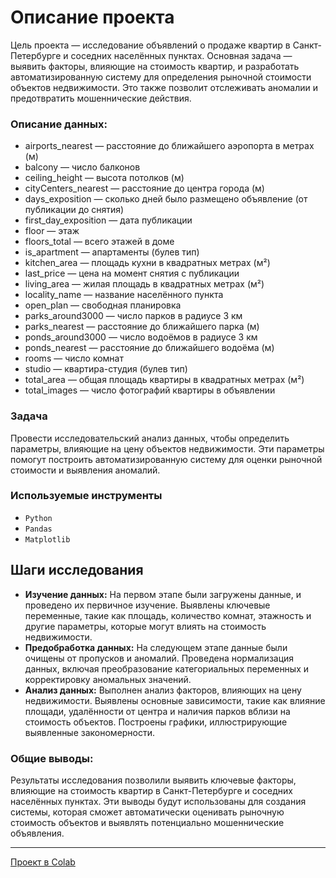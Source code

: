 # Описание проекта
Цель проекта — исследование объявлений о продаже квартир в Санкт-Петербурге и соседних населённых пунктах. Основная задача — выявить факторы, влияющие на стоимость квартир, и разработать автоматизированную систему для определения рыночной стоимости объектов недвижимости. Это также позволит отслеживать аномалии и предотвратить мошеннические действия.

### Описание данных:
- airports_nearest — расстояние до ближайшего аэропорта в метрах (м)
- balcony — число балконов
- ceiling_height — высота потолков (м)
- cityCenters_nearest — расстояние до центра города (м)
- days_exposition — сколько дней было размещено объявление (от публикации до снятия)
- first_day_exposition — дата публикации
- floor — этаж
- floors_total — всего этажей в доме
- is_apartment — апартаменты (булев тип)
- kitchen_area — площадь кухни в квадратных метрах (м²)
- last_price — цена на момент снятия с публикации
- living_area — жилая площадь в квадратных метрах (м²)
- locality_name — название населённого пункта
- open_plan — свободная планировка
- parks_around3000 — число парков в радиусе 3 км
- parks_nearest — расстояние до ближайшего парка (м)
- ponds_around3000 — число водоёмов в радиусе 3 км
- ponds_nearest — расстояние до ближайшего водоёма (м)
- rooms — число комнат
- studio — квартира-студия (булев тип)
- total_area — общая площадь квартиры в квадратных метрах (м²)
- total_images — число фотографий квартиры в объявлении

### Задача
Провести исследовательский анализ данных, чтобы определить параметры, влияющие на цену объектов недвижимости. Эти параметры помогут построить автоматизированную систему для оценки рыночной стоимости и выявления аномалий.

### Используемые инструменты
- `Python`
- `Pandas`
- `Matplotlib`

## Шаги исследования
- **Изучение данных:** На первом этапе были загружены данные, и проведено их первичное изучение. Выявлены ключевые переменные, такие как площадь, количество комнат, этажность и другие параметры, которые могут влиять на стоимость недвижимости.
- **Предобработка данных:** На следующем этапе данные были очищены от пропусков и аномалий. Проведена нормализация данных, включая преобразование категориальных переменных и корректировку аномальных значений.
- **Анализ данных:** Выполнен анализ факторов, влияющих на цену недвижимости. Выявлены основные зависимости, такие как влияние площади, удалённости от центра и наличия парков вблизи на стоимость объектов. Построены графики, иллюстрирующие выявленные закономерности.

### Общие выводы:
Результаты исследования позволили выявить ключевые факторы, влияющие на стоимость квартир в Санкт-Петербурге и соседних населённых пунктах. Эти выводы будут использованы для создания системы, которая сможет автоматически оценивать рыночную стоимость объектов и выявлять потенциально мошеннические объявления.

---
[Проект в Colab](https://colab.research.google.com/drive/1uCyHdhENIws2ac916TuWFivKlOX_4kVW?usp=sharing)
